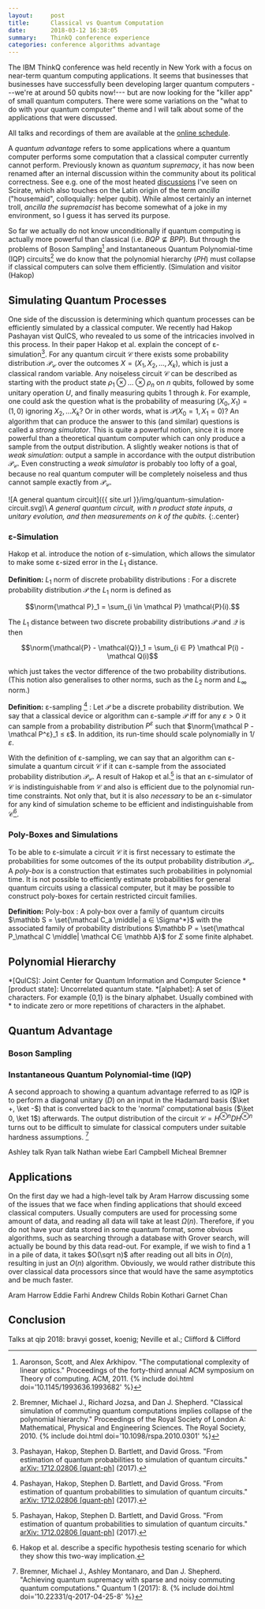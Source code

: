 ```yaml
---
layout:     post
title:      Classical vs Quantum Computation
date:       2018-03-12 16:38:05
summary:    ThinkQ conference experience
categories: conference algorithms advantage
---
```


The IBM ThinkQ conference was held recently in New York with a focus on near-term quantum computing applications.
It seems that businesses that businesses have successfully been developing larger quantum computers
---we're at around 50 qubits now!--- but are now looking for the "killer app" of small quantum computers.
There were some variations on the "what to do with your quantum computer" theme
and I will talk about some of the applications that were discussed.

All talks and recordings of them are available at the [online schedule](https://www.research.ibm.com/ibm-q/thinkq/agenda.html).

A _quantum advantage_ refers to some applications where a quantum computer performs some computation
that a classical computer currently cannot perform.
Previously known as _quantum supremacy_, it has now been renamed after an internal discussion
within the community about its political correctness.
See e.g. one of the most heated [discussions](https://scirate.com/arxiv/1705.06768) I've seen on Scirate,
which also touches on the Latin origin of the term _ancilla_ ("housemaid", colloquially: helper qubit).
While almost certainly an internet troll, _ancilla the supremacist_ has become somewhat of a joke in my environment,
so I guess it has served its purpose.

So far we actually do not know unconditionally if quantum computing is actually more powerful than classical
(i.e. $BQP \not\subseteq BPP$).
But through the problems of Boson Sampling[^boson1] and Instantaneous Quantum Polynomial-time (IQP) circuits[^iqp1]
we do know that the polynomial hierarchy ($PH$) must collapse if classical computers can solve them efficiently.
(Simulation and visitor (Hakop)


## Simulating Quantum Processes
One side of the discussion is determining which quantum processes can be efficiently simulated
by a classical computer.
We recently had Hakop Pashayan vist QuICS, who revealed to us some of the intricacies involved in
this process.
In their paper Hakop et al. explain the concept of ε-simulation[^hakop1].
For any quantum circuit $\mathcal C$ there exists some probability distribution $\mathcal P_\mathcal C$ over the outcomes $X=(X_1, X_2, …, X_k)$,
which is just a classical random variable.
Any noiseless circuit $\mathcal C$ can be described as starting with the product state $ρ_1 ⊗ … ⊗ ρ_n$
on $n$ qubits,
followed by some unitary operation $U$, and finally measuring qubits $1$ through $k$.
For example, one could ask the question what is the probability of measuring $(X_0, X_1) = (1,0)$ ignoring $X_2,…X_k$?
Or in other words, what is $\mathcal P(X_0 = 1, X_1 = 0)$?
An algorithm that can produce the answer to this (and similar) questions is called a _strong simulator_.
This is quite a powerful notion, since it is more powerful than a theoretical quantum computer
which can only produce a sample from the output distribution.
A slightly weaker notions is that of _weak simulation_:
output a sample in accordance with the output distribution $\mathcal P_\mathcal C$.
Even constructing a _weak simulator_ is probably too lofty of a goal,
because no real quantum computer will be completely noiseless
and thus cannot sample exactly from $\mathcal P_\mathcal C$.

![A general quantum circuit]({{ site.url }}/img/quantum-simulation-circuit.svg)\\
_A general quantum circuit, with $n$ product state inputs, a unitary evolution,
and then measurements on $k$ of the qubits._
{:.center}

### ε-Simulation
Hakop et al. introduce the notion of ε-simulation,
which allows the simulator to make some ε-sized error in the $L_1$ distance.

**Definition:** $L_1$ norm of discrete probability distributions
: For a discrete probability distribution $\mathcal P$ the $L_1$ norm is defined as

  $$\norm{\mathcal P}_1 = \sum_{i \in \mathcal P} \mathcal{P}(i).$$


  The $L_1$ distance between two discrete probability distributions $\mathcal P$ and $\mathcal Q$
  is then
  
  $$\norm{\mathcal{P} - \mathcal{Q}}_1 = \sum_{i ∈ P} \mathcal P(i) - \mathcal Q(i)$$

  which just takes the vector difference of the two probability distributions.
  (This notion also generalises to other norms, such as the $L_2$ norm and $L_\infty$ norm.)

**Definition:** ε-sampling [^hakop1]
: Let $\mathcal P$ be a discrete probability distribution.
  We say that a classical device or algorithm can ε-sample $\mathcal P$ iff for any $ε>0$
  it can sample from a probability distribution $P^ε$ such that
  $\norm{\mathcal P - \mathcal P^ε}_1 ≤ ε$.
  In addition, its run-time should scale polynomially in $1/ε$.

With the definition of ε-sampling, we can say that an algorithm can ε-simulate a quantum circuit $\mathcal C$
if it can ε-sample from the associated probability distribution $\mathcal P_\mathcal C$.
A result of Hakop et al.[^hakop1] is that an ε-simulator of $\mathcal C$ is indistinguishable from
$\mathcal C$ and also is efficient due to the polynomial run-time constraints.
Not only that, but it is also _necessary_ to be an ε-simulator for any kind of simulation scheme
to be efficient and indistinguishable from $\mathcal C$[^hakopscenario].


### Poly-Boxes and Simulations
To be able to ε-simulate a circuit $\mathcal C$ it is first necessary to estimate the probabilities
for some outcomes of the its output probability distribution $\mathcal P_\mathcal C$.
A _poly-box_ is a construction that estimates such probabilities in polynomial time.
It is not possible to efficiently estimate probabilities for general quantum circuits using 
a classical computer, but it may be possible to construct poly-boxes for certain restricted circuit
families.

**Definition:** Poly-box
: A poly-box over a family of quantum circuits $\mathbb S = \set{\mathcal C_a \middle| a ∈ \Sigma^*}$
with the associated family of probability distributions
$\mathbb P = \set{\mathcal P_\mathcal C \middle| \mathcal C∈ \mathbb A}$
for $Σ$ some finite alphabet.


## Polynomial Hierarchy

*[QuICS]: Joint Center for Quantum Information and Computer Science
*[product state]: Uncorrelated quantum state.
*[alphabet]: A set of characters. For example {0,1} is the binary alphabet. Usually combined with * to indicate zero or more repetitions of characters in the alphabet.

[^hakop1]: Pashayan, Hakop, Stephen D. Bartlett, and David Gross. "From estimation of quantum probabilities to simulation of quantum circuits." [arXiv: 1712.02806 [quant-ph]](https://arxiv.org/abs/1712.02806) (2017).
[^hakopscenario]: Hakop et al.[^hakop1] describe a specific hypothesis testing scenario for which they show this two-way implication.


## Quantum Advantage

### Boson Sampling

### Instantaneous Quantum Polynomial-time (IQP)
A second approach to showing a quantum advantage referred to as IQP is
to perform a diagonal unitary ($D$) on an input in the Hadamard basis ($\ket +, \ket -$)
that is converted back to the 'normal' computational basis ($\ket 0, \ket 1$) afterwards.
The output distribution of the circuit $\mathcal C = H^{\otimes n} D H^{\otimes n}$
turns out to be difficult to simulate for classical computers under suitable hardness assumptions.
[^iqpnoise]

[^boson1]: Aaronson, Scott, and Alex Arkhipov. "The computational complexity of linear optics." Proceedings of the forty-third annual ACM symposium on Theory of computing. ACM, 2011. {% include doi.html doi='10.1145/1993636.1993682' %}
[^iqp1]: Bremner, Michael J., Richard Jozsa, and Dan J. Shepherd. "Classical simulation of commuting quantum computations implies collapse of the polynomial hierarchy." Proceedings of the Royal Society of London A: Mathematical, Physical and Engineering Sciences. The Royal Society, 2010. {% include doi.html doi='10.1098/rspa.2010.0301' %}
[^iqpnoise]: Bremner, Michael J., Ashley Montanaro, and Dan J. Shepherd. "Achieving quantum supremacy with sparse and noisy commuting quantum computations." Quantum 1 (2017): 8. {% include doi.html doi='10.22331/q-2017-04-25-8' %}


Ashley talk
Ryan talk
Nathan wiebe
Earl Campbell
Micheal Bremner


## Applications
On the first day we had a high-level talk by Aram Harrow discussing some of the issues that
we face when finding applications that should exceed classical computers.
Usually computers are used for processing some amount of data, and reading all data will take at least $\Omega(n)$.
Therefore, if you do not have your data stored in some quantum format,
some obvious algorithms, such as searching through a database with Grover search,
will actually be bound by this data read-out.
For example, if we wish to find a 1 in a pile of data, it takes $O(\sqrt n)$ after
reading out all bits in $O(n)$, resulting in just an $O(n)$ algorithm.
Obviously, we would rather distribute this over classical data processors
since that would have the same asymptotics and be much faster.

Aram Harrow
Eddie Farhi
Andrew Childs
Robin Kothari
Garnet Chan

## Conclusion
Talks at qip 2018: bravyi gosset, koenig; Neville et al.; Clifford & Clifford
